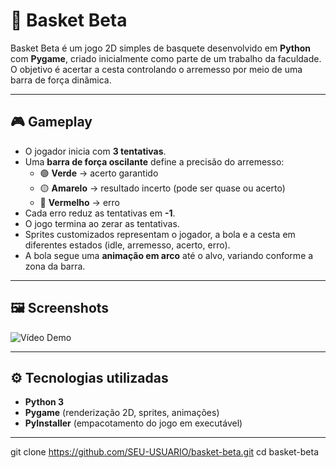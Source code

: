 # 🏀 Basket Beta

Basket Beta é um jogo 2D simples de basquete desenvolvido em **Python** com **Pygame**, criado inicialmente como parte de um trabalho da faculdade.  
O objetivo é acertar a cesta controlando o arremesso por meio de uma barra de força dinâmica.  

---

## 🎮 Gameplay

- O jogador inicia com **3 tentativas**.  
- Uma **barra de força oscilante** define a precisão do arremesso:  
  - 🟢 **Verde** → acerto garantido  
  - 🟡 **Amarelo** → resultado incerto (pode ser quase ou acerto)  
  - 🔴 **Vermelho** → erro  
- Cada erro reduz as tentativas em **-1**.  
- O jogo termina ao zerar as tentativas.  
- Sprites customizados representam o jogador, a bola e a cesta em diferentes estados (idle, arremesso, acerto, erro).  
- A bola segue uma **animação em arco** até o alvo, variando conforme a zona da barra.  

---

## 🖼️ Screenshots

![Vídeo Demo](https://github.com/user-attachments/assets/1288c64e-0892-4d26-8346-b99a51dce9a3)


---

## ⚙️ Tecnologias utilizadas

- **Python 3**  
- **Pygame** (renderização 2D, sprites, animações)  
- **PyInstaller** (empacotamento do jogo em executável)  

---
   git clone https://github.com/SEU-USUARIO/basket-beta.git
   cd basket-beta
